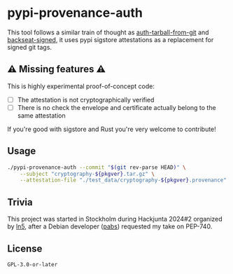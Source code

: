 # pypi-provenance-auth

This tool follows a similar train of thought as [auth-tarball-from-git] and [backseat-signed],
it uses pypi sigstore attestations as a replacement for signed git tags.

[auth-tarball-from-git]: https://github.com/kpcyrd/auth-tarball-from-git
[backseat-signed]: https://github.com/kpcyrd/backseat-signed

## ⚠️ Missing features ⚠️

This is highly experimental proof-of-concept code:

- [ ] The attestation is not cryptographically verified
- [ ] There is no check the envelope and certificate actually belong to the same attestation

If you're good with sigstore and Rust you're very welcome to contribute!

## Usage

```sh
./pypi-provenance-auth --commit "$(git rev-parse HEAD)" \
    --subject "cryptography-${pkgver}.tar.gz" \
    --attestation-file "./test_data/cryptography-${pkgver}.provenance"
```

## Trivia

This project was started in Stockholm during Hackjunta 2024#2 organized by
[ln5], after a Debian developer ([pabs]) requested my take on PEP-740.

[ln5]: https://github.com/ln5
[pabs]: https://github.com/pabs3

## License

`GPL-3.0-or-later`
